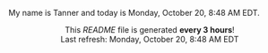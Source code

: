 My name is Tanner and today is Monday, October 20, 8:48 AM EDT.

<p align="center">This <i>README</i> file is generated <b>every 3 hours</b>!</br>Last refresh: Monday, October 20, 8:48 AM EDT<br /></p>
